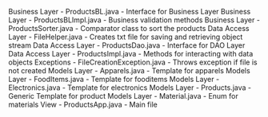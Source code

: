 Business Layer - ProductsBL.java - Interface for Business Layer
Business Layer - ProductsBLImpl.java - Business validation methods
Business Layer - ProductsSorter.java - Comparator class to sort the products
Data Access Layer - FileHelper.java - Creates txt file for saving and retrieving object stream
Data Access Layer - ProductsDao.java - Interface for DAO Layer
Data Access Layer - ProductsImpl.java - Methods for interacting with data objects
Exceptions - FileCreationException.java - Throws exception if file is not created
Models Layer - Apparels.java - Template for apparels
Models Layer - FoodItems.java - Template for fooditems
Models Layer - Electronics.java - Template for electronics
Models Layer - Products.java - Generic Template for product
Models Layer - Material.java - Enum for materials
View - ProductsApp.java - Main file

